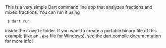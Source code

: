 This is a very simple Dart command line app that analyzes fractions and mixed fractions. You can run it using

```bash
 $ dart run
```

inside the `example` folder. If you want to create a portable binary file of this example (like an `.exe` file for Windows), see the [dart compile](https://dart.dev/tools/dart-compile) documentation for more info!